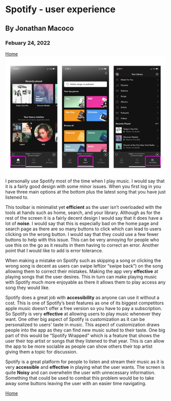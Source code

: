 # Spotify - user experience
## By Jonathan Macoco
### Febuary 24, 2022
[Home](../)
 ![spotify](spotify.png)
  I personally use Spotify most of the time when I play music. I would say that it is a fairly good design with some minor issues. When you first log in you have three main options at the bottom plus the latest song that you have just listened to. 
  
   This toolbar is minimalist yet **efficient** as the user isn’t overloaded with the tools at hands such as home, search, and your library. Although as for the rest of the screen it is a fairly decent design I would say that it does have a lot of **noise**. I would say that this is especially bad on the home page and search page as there are so many buttons to click which can lead to users clicking on the wrong button. I would say that they could use a few fewer buttons to help with this issue. This can be very annoying for people who use this on the go as it results in them having to correct an error. Another point that I would like to add is error tolerance. 
   
  When making a mistake on Spotify such as skipping a song or clicking the wrong song is decent as users can swipe left(or “swipe back”) on the song allowing them to correct their mistakes. Making the app very **effective** at playing songs that the user desires. This in turn can make playing music with Spotify much more enjoyable as there it allows them to play access any song they would like. 
  
  Spotify does a great job with **accessibility** as anyone can use it without a cost. This is one of Spotify’s best features as one of its biggest competitors apple music doesn’t offer a free version so you have to pay a subscription. So Spotify is very **effective** at allowing users to play music whenever they want. One other big aspect of Spotify is customization as it can be personalized to users' taste in music. This aspect of customization draws people into the app as they can find new music suited to their taste. One big part of this would be “Spotify Wrapped” which is a feature that shows the user their top artist or songs that they listened to that year. This is can allow the app to be more sociable as people can show others their top artist giving them a topic for discussion. 
  
  Spotify is a great platform for people to listen and stream their music as it is very **accessible** and **effective** in playing what the user wants. The screen is quite **Noisy** and can overwhelm the user with unnecessary information. Something that could be used to combat this problem would be to take away some buttons leaving the user with an easier time navigating. 
  
[Home](../)
